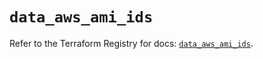 # `data_aws_ami_ids`

Refer to the Terraform Registry for docs: [`data_aws_ami_ids`](https://registry.terraform.io/providers/hashicorp/aws/3.76.1/docs/data-sources/ami_ids).
